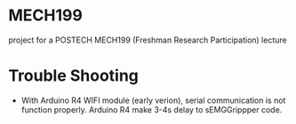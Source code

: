 # MECH199
project for a POSTECH MECH199 (Freshman Research Participation) lecture

# Trouble Shooting
* With Arduino R4 WIFI module (early verion), serial communication is not function properly. Arduino R4 make 3-4s delay to sEMGGrippper code. 
